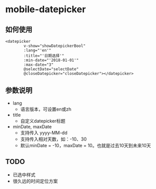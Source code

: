 # mobile-datepicker

## 如何使用
```
<datepicker
        v-show="showDatepickerBool"
        :lang="'en'"
        :title="'日期选择'"
        :min-date="'2018-01-01'"
        :max-date="3"
        @selectDate="selectDate"
        @closeDatepicker="closeDatepicker"></datepicker>
```

## 参数说明

- lang
    - 语言版本，可设置en或zh
- title
    - 自定义datepicker标题
- minDate, maxDate
    - 支持传入 yyyy-MM-dd
    - 支持传入相对天数，如：-10、30
    - 默认minDate = -10，maxDate = 10。也就是过去10天到未来10天
    
## TODO

- 已选中样式
- 很久远的时间定位方案
